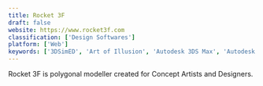 ```yaml
---
title: Rocket 3F
draft: false 
website: https://www.rocket3f.com
classification: ['Design Softwares']
platform: ['Web']
keywords: ['3DSimED', 'Art of Illusion', 'Autodesk 3DS Max', 'Autodesk Maya', 'Autodesk Smoke', 'Bforartists', 'Blender', 'Cinema 4D', 'CrackArt', 'Fotor', 'K-3D', 'MODO', 'MakeHuman', 'SculptGL', 'Sculptris', 'SketchUp', 'TrueSculpt', 'ZBrush', 'Zero Brush', 'forger']
---
```

Rocket 3F is polygonal modeller created for Concept Artists and Designers.